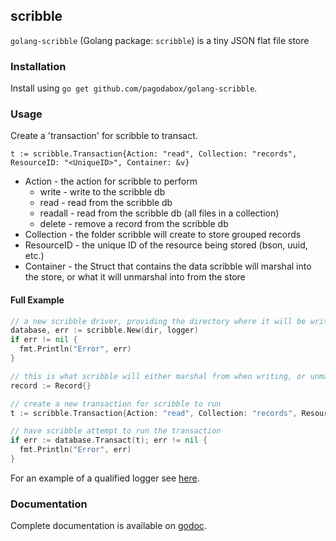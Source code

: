 scribble
--------

`golang-scribble` (Golang package: `scribble`) is a tiny JSON flat file store


### Installation

Install using `go get github.com/pagodabox/golang-scribble`.


### Usage

Create a 'transaction' for scribble to transact.

`t := scribble.Transaction{Action: "read", Collection: "records", ResourceID: "<UniqueID>", Container: &v}`

+ Action - the action for scribble to perform
  + write - write to the scribble db
  + read - read from the scribble db
  + readall - read from the scribble db (all files in a collection)
  + delete - remove a record from the scribble db
+ Collection - the folder scribble will create to store grouped records
+ ResourceID - the unique ID of the resource being stored (bson, uuid, etc.)
+ Container - the Struct that contains the data scribble will marshal into the store, or what it will unmarshal into from the store


#### Full Example
```go
// a new scribble driver, providing the directory where it will be writing to, and a qualified logger to which it can send any output.
database, err := scribble.New(dir, logger)
if err != nil {
  fmt.Println("Error", err)
}

// this is what scribble will either marshal from when writing, or unmarshal into when reading
record := Record{}

// create a new transaction for scribble to run
t := scribble.Transaction{Action: "read", Collection: "records", ResourceID: "<UniqueID>", Container: &record}

// have scribble attempt to run the transaction
if err := database.Transact(t); err != nil {
  fmt.Println("Error", err)
}
```

For an example of a qualified logger see [here](http://godoc.org/github.com/pagodabox/golang-hatchet).


### Documentation
Complete documentation is available on [godoc](http://godoc.org/github.com/pagodabox/golang-scribble).
